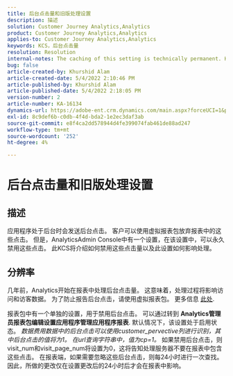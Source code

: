 ```yaml
---
title: 后台点击量和旧版处理设置
description: 描述
solution: Customer Journey Analytics,Analytics
product: Customer Journey Analytics,Analytics
applies-to: Customer Journey Analytics,Analytics
keywords: KCS，后台点击量
resolution: Resolution
internal-notes: The caching of this setting is technically permanent. However, since we restart those services daily, we are practically manually busting that cache once very 24 hours. The setting caching behavior isn't really documented and is more just of an implementation detail. Therefore, be careful when sharing the information with customers.
bug: false
article-created-by: Khurshid Alam
article-created-date: 5/4/2022 2:10:46 PM
article-published-by: Khurshid Alam
article-published-date: 5/4/2022 2:18:05 PM
version-number: 2
article-number: KA-16134
dynamics-url: https://adobe-ent.crm.dynamics.com/main.aspx?forceUCI=1&pagetype=entityrecord&etn=knowledgearticle&id=d34c29fc-b3cb-ec11-a7b5-6045bd00dbbc
exl-id: 8c9def6b-c0db-4f4d-bda2-1e2ec3daf3ab
source-git-commit: e8f4ca2dd578944d4fe399074fab461de88ad247
workflow-type: tm+mt
source-wordcount: '252'
ht-degree: 4%

---
```


# 后台点击量和旧版处理设置

## 描述


应用程序处于后台时会发送后台点击。 客户可以使用虚拟报表包放弃报表中的这些点击。 但是，AnalyticsAdmin Console中有一个设置，在该设置中，可以永久禁用这些点击。 此KCS将介绍如何禁用这些点击量以及此设置如何影响处理。


## 分辨率


几年前，Analytics开始在报表中处理后台点击量。 这意味着，处理过程将影响访问和访客数据。 为了防止报告后台点击，请使用虚拟报表包。 更多信息 [此处](https://docs.adobe.com/content/help/zh-Hans/analytics/components/virtual-report-suites/vrs-components.html).

报表包中有一个单独的设置，用于禁用后台点击。 可以通过转到 <b>Analytics管理员报表包编辑设置应用程序管理应用程序报表</b>. 默认情况下，该设置处于启用状态。
*数据费用数据中的后台点击可以使用customer_pervective列进行识别，其中后台点击的值将为1。 在url查询字符串中，值为cp=1。*
如果禁用后台点击，则visit_num和visit_page_num将设置为0，这将告知处理服务器不要在报表中包含这些点击。 在报表端，如果需要忽略这些后台点击，则每24小时进行一次查找。 因此，所做的更改仅在设置更改后的24小时后才会在报表中影响。

